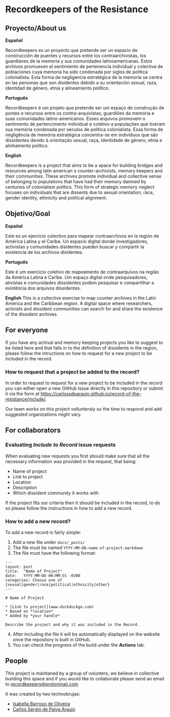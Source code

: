 # Recordkeepers of the Resistance

## Proyecto/About us

**Español** 

Recordkeepers es un proyecto que pretende ser un espacio de construcción de puentes y recursos entre los contraarchivistas, los guardianes de la memoria y sus comunidades latinoamericanas. Estos archivos promueven el sentimiento de pertenencia individual y colectiva de poblaciones cuya memoria ha sido condenada por siglos de política colonialista. Esta forma de negligencia estratégica de la memoria se centra en las personas que son disidentes debido a su orientación sexual, raza, identidad de género, etnia y alineamiento político.

**Português** 

Recordkeepers é um projeto que pretende ser um espaço de construção de pontes e recursos entre os contra-arquivistas, guardiões da memória e suas comunidades latino-americanos. Esses arquivos promovem o sentimento de pertencimento individual e coletivo a populações que tiveram sua memória condenada por séculos de política colonialista. Essa forma de negligência de memória estratégica concentra-se em indivíduos que são dissidentes devido à orientação sexual, raça, identidade de gênero, etnia e alinhamento político.

**English** 

Recordkeepers is a project that aims to be a space for building bridges and resources among latin american´s counter-archivists, memory keepers and their communities. These archives promote individual and collective sense of belonging to populations that have had their memory damned by centuries of colonialism politics. This form of strategic memory neglect focuses on individuals that are dissents due to sexual orientation, race, gender identity, ethnicity and political alignment.


## Objetivo/Goal

**Español** 

Este es un ejercicio colectivo para mapear contraarchivos en la región de América Latina y el Caribe. Un espacio digital donde investigadores, activistas y comunidades disidentes pueden buscar y compartir la existencia de los archivos disidentes.

**Português** 

Este é um exercício coletivo de mapeamento de contraarquivos na região da América Latina e Caribe. Um espaço digital onde pesquisadores, ativistas e comunidades dissidentes podem pesquisar e compartilhar a existência dos arquivos dissidentes.

**English** 
This is a collective exercise to map counter archives in the Latin America and the Caribbean region. A digital space where researchers, activists and dissident communities can search for and share the existence of the dissident archives.

## For everyone
If you have any achival and memory keeping projects you like to suggest to be listed here and that falls in to the definition of dissidents in the region, please follow the intructions on how to request for a new project to be included in the record.

### How to request that a project be added to the record?
In order to request to request for a new project to be included in the record you can either open a new GitHub Issue directly in this repository or submit it via the form at https://carlossdparaujo.github.io/record-of-the-resistance/include/.

Our team works on this project vollunteraly so the time to respond and add suggested organizations might vary.  

## For collaborators

### Evaluating *Include to Record* issue requests
When evaluating new requests you first should make sure that all the necessary information was provided in the request, that being:
* Name of project
* Link to project
* Location
* Description
* Which dissident community it works with

If the project fits our criteria then it should be included in the record, to do so please follow the instructions in how to add a new record.

### How to add a new record?
To add a new record is fairly simple:
1. Add a new file under `docs/_posts/`
2. The file must be named `YYYY-MM-DD-name-of-project.markdown`
3. The file must have the following format:
```
---
layout: post
title:  "Name of Project"
date:   YYYY-MM-DD HH:MM:SS -0300
categories: Choose one of {sexual|gender|race|political|ethnicity|other}
---

# Name of Project

* [Link to project](www.duckduckgo.com)
* Based on *location*
* Added by *your handle*

Describe the project and why it was included in the Record.
```
4. After including the file it will be automatically displayed on the website once the repository is built in GitHub.
5. You can check the progress of the build under the **Actions** tab.

## People
This project is maintaned by a group of volunters, we believe in collective building this space and if you would like to collaborate please send an email to recordkeepers@protonmail.com 

It was created by two technobrujas:
* [Isabella Barroso de Oliveira](http://isabarroso.com/)
* [Carlos Sergio de Paiva Araujo](https://github.com/carlossdparaujo)
